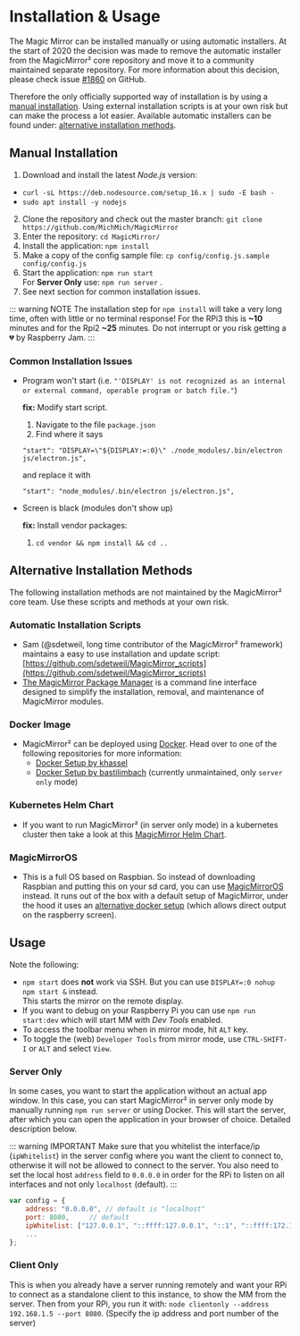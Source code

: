 # Installation & Usage

The Magic Mirror can be installed manually or using automatic installers. At the start of 2020 the decision was made to remove the automatic installer from the MagicMirror² core repository and move it to a community maintained separate repository. For more information about this decision, please check issue [#1860](https://github.com/MichMich/MagicMirror/issues/1860) on GitHub.

Therefore the only officially supported way of installation is by using a [manual installation](#manual-installation). Using external installation scripts is at your own risk but can make the process a lot easier. Available automatic installers can be found under: [alternative installation methods](#alternative-installation-methods).

## Manual Installation

1. Download and install the latest *Node.js* version:
- `curl -sL https://deb.nodesource.com/setup_16.x | sudo -E bash -`
- `sudo apt install -y nodejs`
2. Clone the repository and check out the master branch: `git clone https://github.com/MichMich/MagicMirror`
3. Enter the repository: `cd MagicMirror/`
4. Install the application: `npm install`
5. Make a copy of the config sample file: `cp config/config.js.sample config/config.js`
6. Start the application: `npm run start` \
   For **Server Only** use: `npm run server` .
7. See next section for common installation issues.

::: warning NOTE
The installation step for `npm install` will take a very long time, often with little or no terminal response! For the RPi3 this is **~10** minutes and for the Rpi2 **~25** minutes. Do not interrupt or you risk getting a :broken_heart: by Raspberry Jam.
:::

### Common Installation Issues
- Program won't start (i.e. `"'DISPLAY' is not recognized as an internal or external command, operable program or batch file."`)
	
    **fix:** Modify start script.
    1. Navigate to the file `package.json`
    2. Find where it says 
    ```
    "start": "DISPLAY=\"${DISPLAY:=:0}\" ./node_modules/.bin/electron js/electron.js",
    ```
    and replace it with
    ```
    "start": "node_modules/.bin/electron js/electron.js",
    ``` 


- Screen is black (modules don't show up)

	**fix:** Install vendor packages: 
    1. `cd vendor && npm install && cd ..`

## Alternative Installation Methods
The following installation methods are not maintained by the MagicMirror² core team. Use these scripts and methods at your own risk.

### Automatic Installation Scripts

- Sam (@sdetweil, long time contributor of the MagicMirror² framework) maintains a easy to use installation and update script: [https://github.com/sdetweil/MagicMirror_scripts](https://github.com/sdetweil/MagicMirror_scripts)
- [The MagicMirror Package Manager](https://github.com/Bee-Mar/mmpm) is a command line interface designed to simplify the installation, removal, and maintenance of MagicMirror modules.

### Docker Image
- MagicMirror² can be deployed using [Docker](https://docker.com). Head over to one of the following repositories for more information:
  - [Docker Setup by khassel](https://gitlab.com/khassel/magicmirror)
  - [Docker Setup by bastilimbach](https://github.com/bastilimbach/docker-MagicMirror) (currently unmaintained, only `server only` mode)

### Kubernetes Helm Chart
- If you want to run MagicMirror² (in server only mode) in a kubernetes cluster then take a look at this [MagicMirror Helm Chart](https://gitlab.com/khassel/magicmirror-helm).

### MagicMirrorOS
- This is a full OS based on Raspbian. So instead of downloading Raspbian and putting this on your sd card, you can use [MagicMirrorOS](https://github.com/guysoft/MagicMirrorOS) instead. It runs out of the box with a default setup of MagicMirror, under the hood it uses an [alternative docker setup](https://gitlab.com/khassel/magicmirror) (which allows direct output on the raspberry screen).

## Usage

Note the following:

- `npm start` does **not** work via SSH. But you can use `DISPLAY=:0 nohup npm start &` instead. \
  This starts the mirror on the remote display.
- If you want to debug on your Raspberry Pi you can use `npm run start:dev` which will start MM with *Dev Tools* enabled.
- To access the toolbar menu when in mirror mode, hit `ALT` key.
- To toggle the (web) `Developer Tools` from mirror mode, use `CTRL-SHIFT-I` or `ALT` and select `View`.


### Server Only

In some cases, you want to start the application without an actual app window. In this case, you can start MagicMirror² in server only mode by manually running `npm run server` or using Docker. This will start the server, after which you can open the application in your browser of choice. Detailed description below.

::: warning IMPORTANT
Make sure that you whitelist the interface/ip (`ipWhitelist`) in the server config where you want the client to connect to, otherwise it will not be allowed to connect to the server. You also need to set the local host `address` field to `0.0.0.0` in order for the RPi to listen on all interfaces and not only `localhost` (default).
:::

```javascript
var config = {
	address: "0.0.0.0",	// default is "localhost"
	port: 8080,		// default
	ipWhitelist: ["127.0.0.1", "::ffff:127.0.0.1", "::1", "::ffff:172.17.0.1"], // default -- need to add your IP here
	...
};
```


### Client Only

This is when you already have a server running remotely and want your RPi to connect as a standalone client to this instance, to show the MM from the server. Then from your RPi, you run it with: `node clientonly --address 192.168.1.5 --port 8080`. (Specify the ip address and port number of the server)
